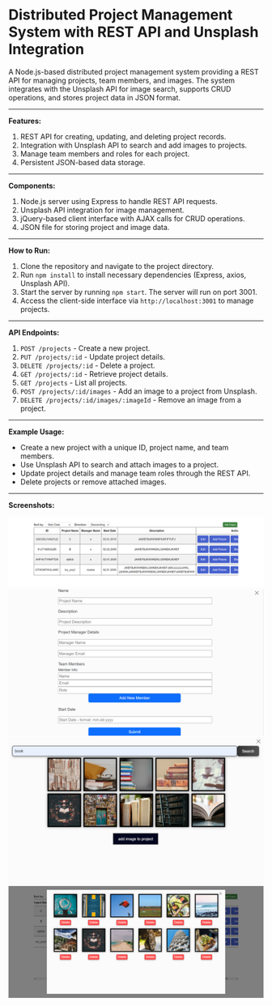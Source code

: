 # Distributed Project Management System with REST API and Unsplash Integration

A Node.js-based distributed project management system providing a REST API for managing projects, team members, and images. The system integrates with the Unsplash API for image search, supports CRUD operations, and stores project data in JSON format.

---

**Features:**
1. REST API for creating, updating, and deleting project records.
2. Integration with Unsplash API to search and add images to projects.
3. Manage team members and roles for each project.
4. Persistent JSON-based data storage.

---

**Components:**
1. Node.js server using Express to handle REST API requests.
2. Unsplash API integration for image management.
3. jQuery-based client interface with AJAX calls for CRUD operations.
4. JSON file for storing project and image data.

---

**How to Run:**
1. Clone the repository and navigate to the project directory.
2. Run `npm install` to install necessary dependencies (Express, axios, Unsplash API).
3. Start the server by running `npm start`. The server will run on port 3001.
4. Access the client-side interface via `http://localhost:3001` to manage projects.

---

**API Endpoints:**
1. `POST /projects` - Create a new project.
2. `PUT /projects/:id` - Update project details.
3. `DELETE /projects/:id` - Delete a project.
4. `GET /projects/:id` - Retrieve project details.
5. `GET /projects` - List all projects.
6. `POST /projects/:id/images` - Add an image to a project from Unsplash.
7. `DELETE /projects/:id/images/:imageId` - Remove an image from a project.

---

**Example Usage:**

- Create a new project with a unique ID, project name, and team members.
- Use Unsplash API to search and attach images to a project.
- Update project details and manage team roles through the REST API.
- Delete projects or remove attached images.

---

**Screenshots:**

![Projects table](https://github.com/Emelloul98/Project-Management-REST-API-with-Unsplash-Integration/blob/main/table1.png)
![new project form](https://github.com/Emelloul98/Project-Management-REST-API-with-Unsplash-Integration/blob/main/project-form1.png)
![Unsplash Image Search](https://github.com/Emelloul98/Project-Management-REST-API-with-Unsplash-Integration/blob/main/image-search1.png)
![show project images](https://github.com/Emelloul98/Project-Management-REST-API-with-Unsplash-Integration/blob/main/project-images1.png)
